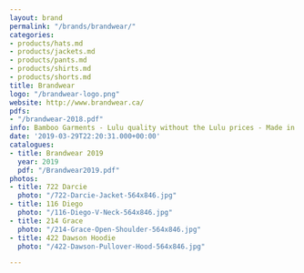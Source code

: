 ```yaml
---
layout: brand
permalink: "/brands/brandwear/"
categories:
- products/hats.md
- products/jackets.md
- products/pants.md
- products/shirts.md
- products/shorts.md
title: Brandwear
logo: "/brandwear-logo.png"
website: http://www.brandwear.ca/
pdfs:
- "/brandwear-2018.pdf"
info: Bamboo Garments - Lulu quality without the Lulu prices - Made in Canada
date: '2019-03-29T22:20:31.000+00:00'
catalogues:
- title: Brandwear 2019
  year: 2019
  pdf: "/Brandwear2019.pdf"
photos:
- title: 722 Darcie
  photo: "/722-Darcie-Jacket-564x846.jpg"
- title: 116 Diego
  photo: "/116-Diego-V-Neck-564x846.jpg"
- title: 214 Grace
  photo: "/214-Grace-Open-Shoulder-564x846.jpg"
- title: 422 Dawson Hoodie
  photo: "/422-Dawson-Pullover-Hood-564x846.jpg"

---
```

